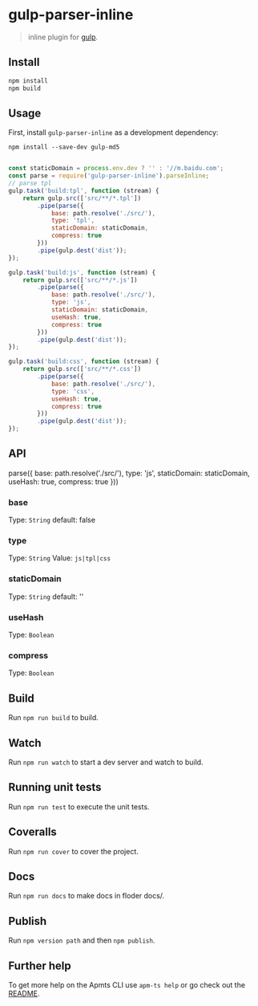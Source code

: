 # gulp-parser-inline

> inline plugin for [gulp](https://github.com/wearefractal/gulp).

## Install

```bash
npm install
npm build

```

## Usage

First, install `gulp-parser-inline` as a development dependency:

```shell
npm install --save-dev gulp-md5
```

```javascript

const staticDomain = process.env.dev ? '' : '//m.baidu.com';
const parse = require('gulp-parser-inline').parseInline;
// parse tpl
gulp.task('build:tpl', function (stream) {
    return gulp.src(['src/**/*.tpl'])
        .pipe(parse({
            base: path.resolve('./src/'),
            type: 'tpl',
            staticDomain: staticDomain,
            compress: true
        }))
        .pipe(gulp.dest('dist'));
});

gulp.task('build:js', function (stream) {
    return gulp.src(['src/**/*.js'])
        .pipe(parse({
            base: path.resolve('./src/'),
            type: 'js',
            staticDomain: staticDomain,
            useHash: true,
            compress: true
        }))
        .pipe(gulp.dest('dist'));
});

gulp.task('build:css', function (stream) {
    return gulp.src(['src/**/*.css'])
        .pipe(parse({
            base: path.resolve('./src/'),
            type: 'css',
            useHash: true,
            compress: true
        }))
        .pipe(gulp.dest('dist'));
});

```

## API

parse({
    base: path.resolve('./src/'),
    type: 'js',
    staticDomain: staticDomain,
    useHash: true,
    compress: true
}))

### base
Type: `String`
default: false

### type
Type:  `String`
Value: `js|tpl|css`

### staticDomain
Type:  `String`
default: ''

### useHash
Type:  `Boolean`

### compress
Type:  `Boolean`

## Build

Run `npm run build` to build.

## Watch

Run `npm run watch` to start a dev server and watch to build.

## Running unit tests

Run `npm run test` to execute the unit tests.

## Coveralls

Run `npm run cover` to cover the project.

## Docs
Run `npm run docs` to make docs in floder docs/.

## Publish
Run `npm version path` and then `npm publish`.

## Further help

To get more help on the Apmts CLI use `apm-ts help` or go check out the [README](https://github.com/apmjs/apm-ts-cli/).
